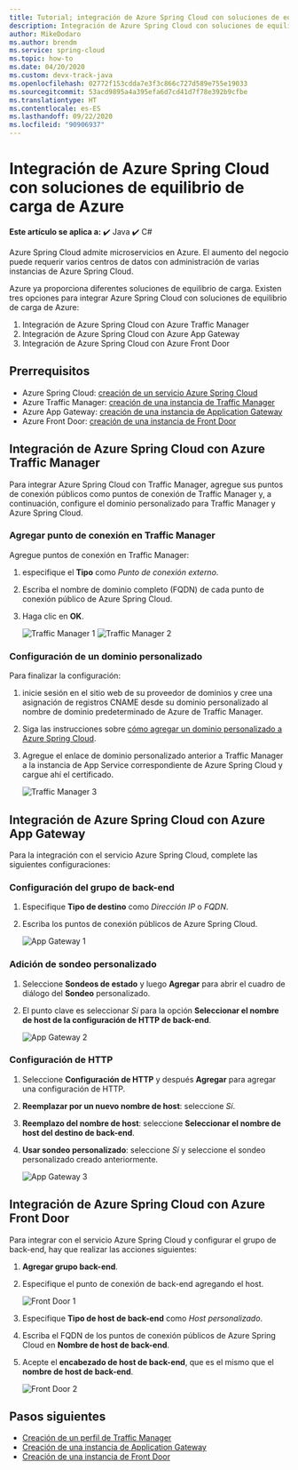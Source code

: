 ```yaml
---
title: Tutorial; integración de Azure Spring Cloud con soluciones de equilibrio de carga de Azure
description: Integración de Azure Spring Cloud con soluciones de equilibrio de carga de Azure
author: MikeDodaro
ms.author: brendm
ms.service: spring-cloud
ms.topic: how-to
ms.date: 04/20/2020
ms.custom: devx-track-java
ms.openlocfilehash: 02772f153cdda7e3f3c866c727d589e755e19033
ms.sourcegitcommit: 53acd9895a4a395efa6d7cd41d7f78e392b9cfbe
ms.translationtype: HT
ms.contentlocale: es-ES
ms.lasthandoff: 09/22/2020
ms.locfileid: "90906937"
---
```

# <a name="integrate-azure-spring-cloud-with-azure-load-balance-solutions"></a>Integración de Azure Spring Cloud con soluciones de equilibrio de carga de Azure

**Este artículo se aplica a:** ✔️ Java ✔️ C#

Azure Spring Cloud admite microservicios en Azure.  El aumento del negocio puede requerir varios centros de datos con administración de varias instancias de Azure Spring Cloud.

Azure ya proporciona diferentes soluciones de equilibrio de carga. Existen tres opciones para integrar Azure Spring Cloud con soluciones de equilibrio de carga de Azure:

1.  Integración de Azure Spring Cloud con Azure Traffic Manager
2.  Integración de Azure Spring Cloud con Azure App Gateway
3.  Integración de Azure Spring Cloud con Azure Front Door

## <a name="prerequisites"></a>Prerrequisitos

* Azure Spring Cloud: [creación de un servicio Azure Spring Cloud](https://docs.microsoft.com/azure/spring-cloud/spring-cloud-quickstart)
* Azure Traffic Manager: [creación de una instancia de Traffic Manager](https://docs.microsoft.com/azure/traffic-manager/quickstart-create-traffic-manager-profile/)
* Azure App Gateway: [creación de una instancia de Application Gateway](https://docs.microsoft.com/azure/application-gateway/quick-create-portal)
* Azure Front Door: [creación de una instancia de Front Door](https://docs.microsoft.com/azure/frontdoor/quickstart-create-front-door)

## <a name="integrate-azure-spring-cloud-with-azure-traffic-manager"></a>Integración de Azure Spring Cloud con Azure Traffic Manager

Para integrar Azure Spring Cloud con Traffic Manager, agregue sus puntos de conexión públicos como puntos de conexión de Traffic Manager y, a continuación, configure el dominio personalizado para Traffic Manager y Azure Spring Cloud.

### <a name="add-endpoint-in-traffic-manager"></a>Agregar punto de conexión en Traffic Manager
Agregue puntos de conexión en Traffic Manager:
1.  especifique el **Tipo** como *Punto de conexión externo*.
1.  Escriba el nombre de dominio completo (FQDN) de cada punto de conexión público de Azure Spring Cloud.
1. Haga clic en **OK**.

    ![Traffic Manager 1](media/spring-cloud-load-balancers/traffic-manager-1.png) ![Traffic Manager 2](media/spring-cloud-load-balancers/traffic-manager-2.png)

### <a name="configure-custom-domain"></a>Configuración de un dominio personalizado
Para finalizar la configuración:
1.  inicie sesión en el sitio web de su proveedor de dominios y cree una asignación de registros CNAME desde su dominio personalizado al nombre de dominio predeterminado de Azure de Traffic Manager.
1.  Siga las instrucciones sobre [cómo agregar un dominio personalizado a Azure Spring Cloud](spring-cloud-tutorial-custom-domain.md).
1. Agregue el enlace de dominio personalizado anterior a Traffic Manager a la instancia de App Service correspondiente de Azure Spring Cloud y cargue ahí el certificado.

    ![Traffic Manager 3](media/spring-cloud-load-balancers/traffic-manager-3.png)

## <a name="integrate-azure-spring-cloud-with-azure-app-gateway"></a>Integración de Azure Spring Cloud con Azure App Gateway

Para la integración con el servicio Azure Spring Cloud, complete las siguientes configuraciones:

### <a name="configure-backend-pool"></a>Configuración del grupo de back-end
1. Especifique **Tipo de destino** como *Dirección IP* o *FQDN*.
1. Escriba los puntos de conexión públicos de Azure Spring Cloud.

    ![App Gateway 1](media/spring-cloud-load-balancers/app-gateway-1.png)

### <a name="add-custom-probe"></a>Adición de sondeo personalizado
1. Seleccione **Sondeos de estado** y luego **Agregar** para abrir el cuadro de diálogo del **Sondeo** personalizado. 
1. El punto clave es seleccionar *Sí* para la opción **Seleccionar el nombre de host de la configuración de HTTP de back-end**.

    ![App Gateway 2](media/spring-cloud-load-balancers/app-gateway-2.png)

### <a name="configure-http-setting"></a>Configuración de HTTP
1.  Seleccione **Configuración de HTTP** y después **Agregar** para agregar una configuración de HTTP.
1.  **Reemplazar por un nuevo nombre de host**: seleccione *Sí*.
1.  **Reemplazo del nombre de host**: seleccione **Seleccionar el nombre de host del destino de back-end**.
1.  **Usar sondeo personalizado**: seleccione *Sí* y seleccione el sondeo personalizado creado anteriormente.

    ![App Gateway 3](media/spring-cloud-load-balancers/app-gateway-3.png)

## <a name="integrate-azure-spring-cloud-with-azure-front-door"></a>Integración de Azure Spring Cloud con Azure Front Door

Para integrar con el servicio Azure Spring Cloud y configurar el grupo de back-end, hay que realizar las acciones siguientes: 
1. **Agregar grupo back-end**.
1. Especifique el punto de conexión de back-end agregando el host.

    ![Front Door 1](media/spring-cloud-load-balancers/front-door-1.png)

1.  Especifique **Tipo de host de back-end** como *Host personalizado*.
1.  Escriba el FQDN de los puntos de conexión públicos de Azure Spring Cloud en **Nombre de host de back-end**.
1.  Acepte el **encabezado de host de back-end**, que es el mismo que el **nombre de host de back-end**.

    ![Front Door 2](media/spring-cloud-load-balancers/front-door-2.png)

## <a name="next-steps"></a>Pasos siguientes
* [Creación de un perfil de Traffic Manager](https://docs.microsoft.com/azure/traffic-manager/quickstart-create-traffic-manager-profile/)
* [Creación de una instancia de Application Gateway](https://docs.microsoft.com/azure/application-gateway/quick-create-portal)
* [Creación de una instancia de Front Door](https://docs.microsoft.com/azure/frontdoor/quickstart-create-front-door)
